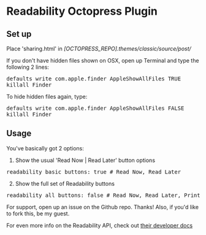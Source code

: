 # Readability Octopress Plugin

## Set up
Place 'sharing.html' in *[OCTOPRESS_REPO].themes/classic/source/post/*

If you don't have hidden files shown on OSX, 
open up Terminal and type the following 2 lines:

<pre>defaults write com.apple.finder AppleShowAllFiles TRUE
killall Finder</pre>

To hide hidden files again, type: 
<pre>defaults write com.apple.finder AppleShowAllFiles FALSE
killall Finder</pre>  

## Usage  
You've basically got 2 options:  
1. Show the usual 'Read Now | Read Later' button options

<pre>readability_basic_buttons: true # Read Now, Read Later</pre>

2. Show the full set of Readability buttons
<pre>readability_all_buttons: false # Read Now, Read Later, Print, Email, Send to Kindle</pre>  

For support, open up an issue on the Github repo. Thanks!
Also, if you'd like to fork this, be my guest.  

For even more info on the Readability API, check out [their developer docs](https://www.readability.com/developers)